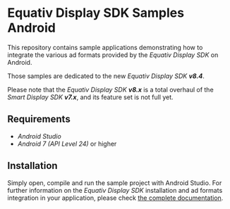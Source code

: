 # Equativ Display SDK Samples Android

This repository contains sample applications demonstrating how to integrate the various ad formats provided by the _Equativ Display SDK_ on Android.

Those samples are dedicated to the new _Equativ Display SDK **v8.4**_.

Please note that the _Equativ Display SDK **v8.x**_ is a total overhaul of the _Smart Display SDK **v7.x**_, and its feature set is not full yet.

## Requirements

* _Android Studio_
* _Android 7 (API Level 24)_ or higher

## Installation

Simply open, compile and run the sample project with Android Studio.
For further information on the _Equativ Display SDK_ installation and ad formats integration in your application, please check [the complete documentation](https://documentation.smartadserver.com/displaySDK8/).
